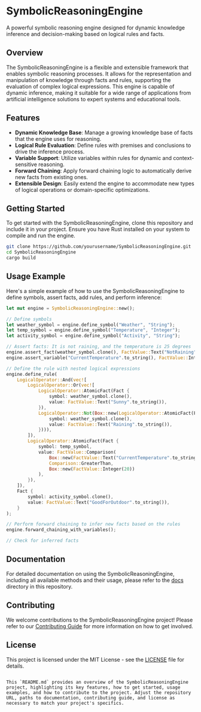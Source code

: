# SymbolicReasoningEngine

A powerful symbolic reasoning engine designed for dynamic knowledge inference and decision-making based on logical rules and facts.

## Overview

The SymbolicReasoningEngine is a flexible and extensible framework that enables symbolic reasoning processes. It allows for the representation and manipulation of knowledge through facts and rules, supporting the evaluation of complex logical expressions. This engine is capable of dynamic inference, making it suitable for a wide range of applications from artificial intelligence solutions to expert systems and educational tools.

## Features

- **Dynamic Knowledge Base**: Manage a growing knowledge base of facts that the engine uses for reasoning.
- **Logical Rule Evaluation**: Define rules with premises and conclusions to drive the inference process.
- **Variable Support**: Utilize variables within rules for dynamic and context-sensitive reasoning.
- **Forward Chaining**: Apply forward chaining logic to automatically derive new facts from existing ones.
- **Extensible Design**: Easily extend the engine to accommodate new types of logical operations or domain-specific optimizations.

## Getting Started

To get started with the SymbolicReasoningEngine, clone this repository and include it in your project. Ensure you have Rust installed on your system to compile and run the engine.

```bash
git clone https://github.com/yourusername/SymbolicReasoningEngine.git
cd SymbolicReasoningEngine
cargo build
```

## Usage Example

Here's a simple example of how to use the SymbolicReasoningEngine to define symbols, assert facts, add rules, and perform inference:

```rust
let mut engine = SymbolicReasoningEngine::new();

// Define symbols
let weather_symbol = engine.define_symbol("Weather", "String");
let temp_symbol = engine.define_symbol("Temperature", "Integer");
let activity_symbol = engine.define_symbol("Activity", "String");

// Assert facts: It is not raining, and the temperature is 25 degrees
engine.assert_fact(weather_symbol.clone(), FactValue::Text("NotRaining".to_string()));
engine.assert_variable("CurrentTemperature".to_string(), FactValue::Integer(25));

// Define the rule with nested logical expressions
engine.define_rule(
    LogicalOperator::And(vec![
        LogicalOperator::Or(vec![
            LogicalOperator::AtomicFact(Fact {
                symbol: weather_symbol.clone(),
                value: FactValue::Text("Sunny".to_string()),
            }),
            LogicalOperator::Not(Box::new(LogicalOperator::AtomicFact(Fact {
                symbol: weather_symbol.clone(),
                value: FactValue::Text("Raining".to_string()),
            }))),
        ]),
        LogicalOperator::AtomicFact(Fact {
            symbol: temp_symbol,
            value: FactValue::Comparison(
                Box::new(FactValue::Text("CurrentTemperature".to_string())),
                Comparison::GreaterThan,
                Box::new(FactValue::Integer(20))
            ),
        }),
    ]),
    Fact {
        symbol: activity_symbol.clone(),
        value: FactValue::Text("GoodForOutdoor".to_string()),
    }
);

// Perform forward chaining to infer new facts based on the rules
engine.forward_chaining_with_variables();

// Check for inferred facts
```

## Documentation

For detailed documentation on using the SymbolicReasoningEngine, including all available methods and their usage, please refer to the [docs](docs/) directory in this repository.

## Contributing

We welcome contributions to the SymbolicReasoningEngine project! Please refer to our [Contributing Guide](CONTRIBUTING.md) for more information on how to get involved.

## License

This project is licensed under the MIT License - see the [LICENSE](LICENSE) file for details.
```

This `README.md` provides an overview of the SymbolicReasoningEngine project, highlighting its key features, how to get started, usage examples, and how to contribute to the project. Adjust the repository URL, paths to documentation, contributing guide, and license as necessary to match your project's specifics.
